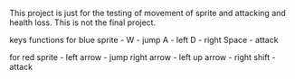This project is just for the testing of movement of sprite and attacking and health loss. This is not the final project.

keys functions
for blue sprite -
W - jump
A - left 
D - right
Space - attack

for red sprite -
left arrow - jump
right arrow - left 
up arrow - right
shift - attack
